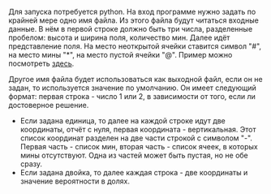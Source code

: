 Для запуска потребуется python.
На вход программе нужно задать по крайней мере одно имя файла. Из этого файла будут читаться входные данные.
В нём в первой строке должно быть три числа, разделенные пробелом: высота и ширина поля, количество мин.
Далее идёт представление поля. На место неоткрытой ячейки ставится символ "#", на место мины "*", на место пустой ячейки "@". Пример можно посмотреть [здесь](../test/inputs/005).

Другое имя файла будет использоваться как выходной файл, если он не задан, то используется значение по умолчанию. Он имеет 
следующий формат: первая строка - число 1 или 2, в зависимости от того, если ли достоверное решение. 
* Если задана единица, то далее на каждой строке идут две координаты, отчёт с нуля, первая координата - вертикальная. Этот список координат разделен на две части строкой с символом "-".
Первая часть - список мин, вторая часть - список ячеек, в которых мины отсутствуют. Одна из частей может быть пустая, но не обе сразу.
* Если задана двойка, то далее каждая строка - две координаты и значение вероятности в долях.